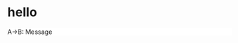 <script src="https://bramp.github.io/js-sequence-diagrams/js/webfont.js"></script>
<script src="https://bramp.github.io/js-sequence-diagrams/js/snap.svg-min.js"></script>
<script src="https://bramp.github.io/js-sequence-diagrams/js/underscore-min.js"></script>
<script src="https://bramp.github.io/js-sequence-diagrams/js/sequence-diagram-min.js"></script>
<style>
#diagram {
    background: white;
}
</style>

# hello

<div id="diagram">
A->B: Message
</div>
<script>
  var text = document.getElementById("diagram").innerText;
  document.getElementById("diagram").innerText = "";
  var diagram = Diagram.parse(text);
  diagram.drawSVG("diagram", {theme: 'hand'});
</script>